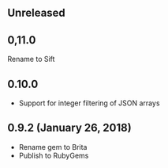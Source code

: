 ## Unreleased

## 0,11.0

Rename to Sift

## 0.10.0

* Support for integer filtering of JSON arrays

## 0.9.2 (January 26, 2018)

* Rename gem to Brita
* Publish to RubyGems
